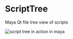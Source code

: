 # ScriptTree
Maya Qt file tree view of scripts

![script tree in action in maya](https://raw.githubusercontent.com/rBrenick/ScriptTree/master/docs/example_image.PNG)
